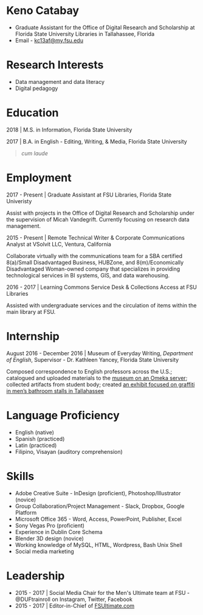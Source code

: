 # Keno Catabay
* Graduate Assistant for the Office of Digital Research and Scholarship at Florida State University Libraries in Tallahassee, Florida
* Email - kc13af@my.fsu.edu
# Research Interests
* Data management and data literacy
* Digital pedagogy
# Education
2018 | M.S. in Information, Florida State University

2017 | B.A. in English - Editing, Writing, & Media, Florida State University
> *cum laude*
# Employment
2017 - Present | Graduate Assistant at FSU Libraries, Florida State Univeristy

Assist with projects in the Office of Digital Research and Scholarship under the supervision of Micah Vandegrift. Currently focusing on research data management.

2015 - Present | Remote Technical Writer & Corporate Communications Analyst at VSolvit LLC, Ventura, California

Collaborate virtually with the communications team for a SBA certified 8(a)/Small Disadvantaged Business, HUBZone, and 8(m)/Economically Disadvantaged Woman-owned company that specializes in providing technological services in BI systems, GIS, and data warehousing.

2016 - 2017 | Learning Commons Service Desk & Collections Access at FSU Libraries

Assisted with undergraduate services and the circulation of items within the main library at FSU.

# Internship
August 2016 - December 2016 | Museum of Everyday Writing, *Department of English*, Supervisor - Dr. Kathleen Yancey, Florida State University

Composed correspondence to English professors across the U.S.; catalogued and uploaded materials to the [museum on an Omeka server](http://museumofeverydaywriting.omeka.net/); collected artifacts from student body; created [an exhibit focused on graffiti in men’s bathroom stalls in Tallahassee](https://museumofeverydaywriting.omeka.net/exhibits/show/graffiti-in-men-s-bathrooms/intro)

# Language Proficiency
* English (native)
* Spanish (practiced)
* Latin (practiced)
* Filipino, Visayan (auditory comprehension)

# Skills

* Adobe Creative Suite - InDesign (proficient), Photoshop/Illustrator (novice)
* Group Collaboration/Project Management - Slack, Dropbox, Google Platform
* Microsoft Office 365 - Word, Access, PowerPoint, Publisher, Excel
* Sony Vegas Pro (proficient)
* Experience in Dublin Core Schema
* Blender 3D design (novice)
* Working knowledge of MySQL, HTML, Wordpress, Bash Unix Shell
* Social media marketing

# Leadership

* 2015 - 2017 | Social Media Chair for the Men's Ultimate team at FSU - @DUFtrainroll on Instagram, Twitter, Facebook
* 2015 - 2017 | Editor-in-Chief of [FSUltimate.com](fsultimate.com)
